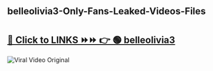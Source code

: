 
 ## belleolivia3-Only-Fans-Leaked-Videos-Files

# <h2><a href="https://mediaupload.pro?belleolivia3">🔗 Click to LINKS ⏩⏩ 👉 🟢 belleolivia3 </a></h2>

<a href="https://mediaupload.pro?belleolivia3" rel="nofollow" data-target="animated-image.originalLink"><img src="https://i.ibb.co.com/xMMVF88/686577567.gif" alt="Viral Video Original" style="max-width: 100%; display: inline-block;" data-target="animated-image.originalImage"></a>